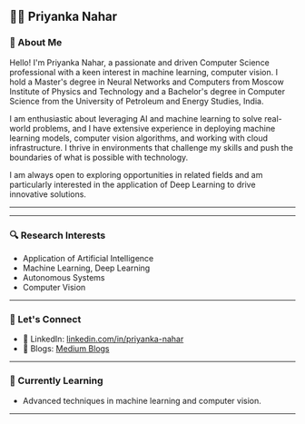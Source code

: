 ## 👩‍💻 Priyanka Nahar

### 🌟 About Me

Hello! I'm Priyanka Nahar, a passionate and driven Computer Science professional with a keen interest in machine learning, computer vision. I hold a Master's degree in Neural Networks and Computers from Moscow Institute of Physics and Technology and a Bachelor's degree in Computer Science from the University of Petroleum and Energy Studies, India.

I am enthusiastic about leveraging AI and machine learning to solve real-world problems, and I have extensive experience in deploying machine learning models, computer vision algorithms, and working with cloud infrastructure. I thrive in environments that challenge my skills and push the boundaries of what is possible with technology.

I am always open to exploring opportunities in related fields and am particularly interested in the application of Deep Learning to drive innovative solutions.


---


---

### 🔍 Research Interests

- Application of Artificial Intelligence
- Machine Learning, Deep Learning
- Autonomous Systems
- Computer Vision



---

### 💬 Let's Connect

- 💼 LinkedIn: [linkedin.com/in/priyanka-nahar](https://linkedin.com/in/priyanka-nahar)
- 📝 Blogs: [Medium Blogs](https://github.com/priyankanahar09/medium-blogs)


---

### 🌱 Currently Learning

- Advanced techniques in machine learning and computer vision.


---


<!---
priyankanahar09/priyankanahar09 is a ✨ special ✨ repository because its `README.md` (this file) appears on your GitHub profile.
You can click the Preview link to take a look at your changes.
--->
